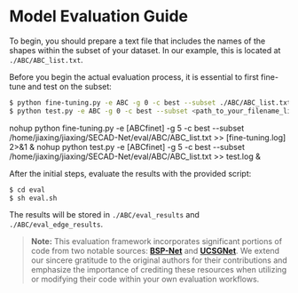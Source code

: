 
# Model Evaluation Guide

To begin, you should prepare a text file that includes the names of the shapes within the subset of your dataset.
In our example, this is located at `./ABC/ABC_list.txt`.

Before you begin the actual evaluation process, it is essential to first fine-tune and test on the subset:

```bash
$ python fine-tuning.py -e ABC -g 0 -c best --subset ./ABC/ABC_list.txt
$ python test.py -e ABC -g 0 -c best --subset <path_to_your_filename_list>
```

nohup python fine-tuning.py -e [ABCfinet] -g 5 -c best --subset /home/jiaxing/jiaxing/SECAD-Net/eval/ABC/ABC_list.txt >> [fine-tuning.log] 2>&1  &
nohup python test.py -e [ABCfinet] -g 5 -c best --subset /home/jiaxing/jiaxing/SECAD-Net/eval/ABC/ABC_list.txt >> test.log &

After the initial steps, evaluate the results with the provided script:

```bash
$ cd eval
$ sh eval.sh
```

The results will be stored in `./ABC/eval_results` and `./ABC/eval_edge_results`.


> **Note:** This evaluation framework incorporates significant portions of code from two notable sources: [**BSP-Net**](https://github.com/czq142857/BSP-NET-original/blob/master/evaluation/edge_from_point.py) and [**UCSGNet**](https://github.com/kacperkan/ucsgnet/blob/c13b204361e59c5b92a7983e929305e17a906b65/ucsgnet/ucsgnet/evaluate_on_3d_data.py). We extend our sincere gratitude to the original authors for their contributions and emphasize the importance of crediting these resources when utilizing or modifying their code within your own evaluation workflows.
